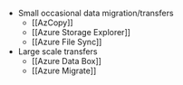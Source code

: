* Small occasional data migration/transfers
	* [[AzCopy]]
	* [[Azure Storage Explorer]]
	* [[Azure File Sync]]
* Large scale transfers
	* [[Azure Data Box]]
	* [[Azure Migrate]]